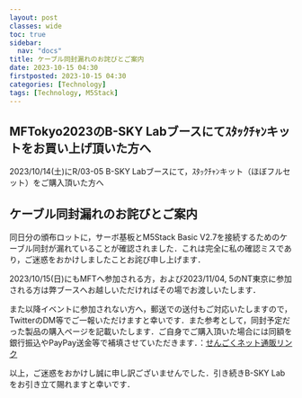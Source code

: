 ```yaml
---
layout: post
classes: wide
toc: true
sidebar:
  nav: "docs"
title: ケーブル同封漏れのお詫びとご案内
date: 2023-10-15 04:30
firstposted: 2023-10-15 04:30
categories: [Technology]
tags: [Technology, M5Stack]
---
```

## MFTokyo2023のB-SKY Labブースにてｽﾀｯｸﾁｬﾝキットをお買い上げ頂いた方へ

2023/10/14(土)にR/03-05 B-SKY Labブースにて，ｽﾀｯｸﾁｬﾝキット（ほぼフルセット）をご購入頂いた方へ

<!-- more -->

## ケーブル同封漏れのお詫びとご案内

同日分の頒布ロットに，サーボ基板とM5Stack Basic V2.7を接続するためのケーブル同封が漏れていることが確認されました．これは完全に私の確認ミスであり，ご迷惑をおかけしましたことお詫び申し上げます．

2023/10/15(日)にもMFTへ参加される方，および2023/11/04, 5のNT東京に参加される方は弊ブースへお越しいただければその場でお渡しいたします．

また以降イベントに参加されない方へ，郵送での送付もご対応いたしますので，TwitterのDM等でご一報いただけますと幸いです．また参考として，同封予定だった製品の購入ページを記載いたします．ご自身でご購入頂いた場合には同額を銀行振込やPayPay送金等で補填させていただきます．：[せんごくネット通販リンク](https://www.sengoku.co.jp/mod/sgk_cart/detail.php?code=EEHD-5CLV)

以上，ご迷惑をおかけし誠に申し訳ございませんでした．引き続きB-SKY Labをお引き立て賜れますと幸いです．
